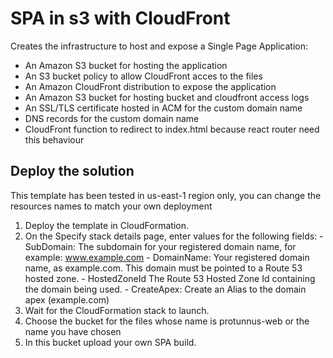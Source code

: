 # SPA in s3 with CloudFront

Creates the infrastructure to host and expose a Single Page Application:
  - An Amazon S3 bucket for hosting the application
  - An S3 bucket policy to allow CloudFront acces to the files
  - An Amazon CloudFront distribution to expose the application
  - An Amazon S3 bucket for hosting bucket and cloudfront access logs
  - An SSL/TLS certificate hosted in ACM for the custom domain name
  - DNS records for the custom domain name
  - CloudFront function to redirect to index.html because react router need this behaviour

## Deploy the solution
This template has been tested in us-east-1 region only, you can change the resources names to match your own deployment

  1. Deploy the template in CloudFormation.
  2. On the Specify stack details page, enter values for the following fields:
    - SubDomain: The subdomain for your registered domain name, for example: www.example.com
    - DomainName: Your registered domain name, as example.com. This domain must be pointed to a Route 53 hosted zone.
    - HostedZoneId The Route 53 Hosted Zone Id containing the domain being used.
    - CreateApex: Create an Alias to the domain apex (example.com)
  3. Wait for the CloudFormation stack to launch.
  4. Choose the bucket for the files whose name is protunnus-web or the name you have chosen
  5. In this bucket upload your own SPA build.
